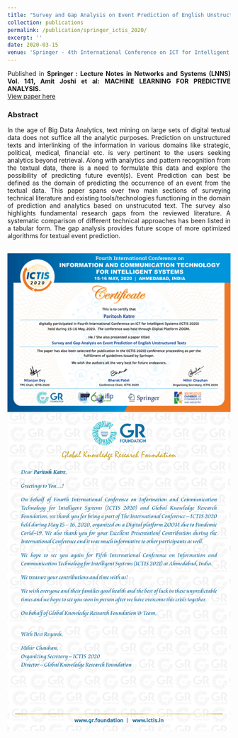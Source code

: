 ```yaml
---
title: "Survey and Gap Analysis on Event Prediction of English Unstructured Texts"
collection: publications
permalink: /publication/springer_ictis_2020/
excerpt: ''
date: 2020-03-15
venue: 'Springer - 4th International Conference on ICT for Intelligent Systems (ICTIS 2020)'
---
```

<div style="text-align: justify">
  
Published in 
<b>Springer : Lecture Notes in Networks and Systems (LNNS) Vol. 141, Amit Joshi et al: MACHINE LEARNING FOR PREDICTIVE ANALYSIS.</b>
<br>
[View paper here](https://link.springer.com/book/10.1007/978-981-15-7106-0)

<h3>Abstract</h3>

In the age of Big Data Analytics, text mining on large sets of digital textual data does not suffice all the analytic purposes. 
Prediction on unstructured texts and interlinking of the information in various domains like strategic, political, medical, financial etc. is very pertinent to the users seeking analytics beyond retrieval. Along with analytics and pattern recognition from the textual data, there is a need to formulate this data and explore the possibility of predicting future event(s). Event Prediction can best be defined as the domain of predicting the occurrence of an event from the textual data. This paper spans over two main sections of surveying technical literature and existing tools/technologies functioning in the domain of prediction and analytics based on unstrucuted text. The survey also highlights fundamental research gaps from the reviewed literature. A systematic comparison of different technical approaches has been listed in a tabular form. The gap analysis provides future scope of more optimized algorithms for textual event prediction.
<br><br>

</div>
<img src = '/images/ICTIS Springer.jpg'>
<img src = '/images/TYLetter.jpg'>
